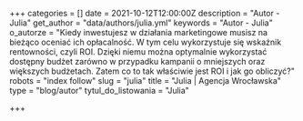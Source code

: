 +++
categories = []
date = 2021-10-12T12:00:00Z
description = "Autor - Julia"
get_author = "data/authors/julia.yml"
keywords = "Autor - Julia"
o_autorze = "Kiedy inwestujesz w działania marketingowe musisz na bieżąco oceniać ich opłacalność. W tym celu wykorzystuje się wskaźnik rentowności, czyli ROI. Dzięki niemu można optymalnie wykorzystać dostępny budżet zarówno w przypadku kampanii o mniejszych oraz większych budżetach. Zatem co to tak właściwie jest ROI i jak go obliczyć?"
robots = "index follow"
slug = "julia"
title = "Julia | Agencja Wrocławska"
type = "blog/autor"
tytul_do_listowania = "Julia"

+++
